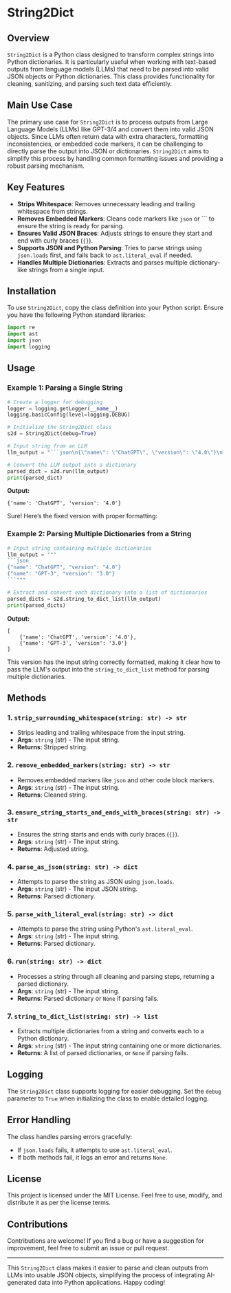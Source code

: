 # String2Dict

## Overview

`String2Dict` is a Python class designed to transform complex strings into Python dictionaries. It is particularly useful when working with text-based outputs from language models (LLMs) that need to be parsed into valid JSON objects or Python dictionaries. This class provides functionality for cleaning, sanitizing, and parsing such text data efficiently.

## Main Use Case

The primary use case for `String2Dict` is to process outputs from Large Language Models (LLMs) like GPT-3/4 and convert them into valid JSON objects. Since LLMs often return data with extra characters, formatting inconsistencies, or embedded code markers, it can be challenging to directly parse the output into JSON or dictionaries. `String2Dict` aims to simplify this process by handling common formatting issues and providing a robust parsing mechanism.

## Key Features

- **Strips Whitespace**: Removes unnecessary leading and trailing whitespace from strings.
- **Removes Embedded Markers**: Cleans code markers like ```json``` or ``` to ensure the string is ready for parsing.
- **Ensures Valid JSON Braces**: Adjusts strings to ensure they start and end with curly braces (`{}`).
- **Supports JSON and Python Parsing**: Tries to parse strings using `json.loads` first, and falls back to `ast.literal_eval` if needed.
- **Handles Multiple Dictionaries**: Extracts and parses multiple dictionary-like strings from a single input.

## Installation

To use `String2Dict`, copy the class definition into your Python script. Ensure you have the following Python standard libraries:

```python
import re
import ast
import json
import logging
```

## Usage

### Example 1: Parsing a Single String

```python
# Create a logger for debugging
logger = logging.getLogger(__name__)
logging.basicConfig(level=logging.DEBUG)

# Initialize the String2Dict class
s2d = String2Dict(debug=True)

# Input string from an LLM
llm_output = "```json\n{\"name\": \"ChatGPT\", \"version\": \"4.0\"}\n```"

# Convert the LLM output into a dictionary
parsed_dict = s2d.run(llm_output)
print(parsed_dict)
```

**Output:**
```
{'name': 'ChatGPT', 'version': '4.0'}
```

Sure! Here’s the fixed version with proper formatting:

### Example 2: Parsing Multiple Dictionaries from a String

```python
# Input string containing multiple dictionaries
llm_output = """
```json
{"name": "ChatGPT", "version": "4.0"}
{"name": "GPT-3", "version": "3.0"}
```"""

# Extract and convert each dictionary into a list of dictionaries
parsed_dicts = s2d.string_to_dict_list(llm_output)
print(parsed_dicts)
```

**Output:**

```
[
    {'name': 'ChatGPT', 'version': '4.0'},
    {'name': 'GPT-3', 'version': '3.0'}
]
```

This version has the input string correctly formatted, making it clear how to pass the LLM's output into the `string_to_dict_list` method for parsing multiple dictionaries.

## Methods

### 1. `strip_surrounding_whitespace(string: str) -> str`
   - Strips leading and trailing whitespace from the input string.
   - **Args**: `string` (str) - The input string.
   - **Returns**: Stripped string.

### 2. `remove_embedded_markers(string: str) -> str`
   - Removes embedded markers like ```json``` and other code block markers.
   - **Args**: `string` (str) - The input string.
   - **Returns**: Cleaned string.

### 3. `ensure_string_starts_and_ends_with_braces(string: str) -> str`
   - Ensures the string starts and ends with curly braces (`{}`).
   - **Args**: `string` (str) - The input string.
   - **Returns**: Adjusted string.

### 4. `parse_as_json(string: str) -> dict`
   - Attempts to parse the string as JSON using `json.loads`.
   - **Args**: `string` (str) - The input JSON string.
   - **Returns**: Parsed dictionary.

### 5. `parse_with_literal_eval(string: str) -> dict`
   - Attempts to parse the string using Python's `ast.literal_eval`.
   - **Args**: `string` (str) - The input string.
   - **Returns**: Parsed dictionary.

### 6. `run(string: str) -> dict`
   - Processes a string through all cleaning and parsing steps, returning a parsed dictionary.
   - **Args**: `string` (str) - The input string.
   - **Returns**: Parsed dictionary or `None` if parsing fails.

### 7. `string_to_dict_list(string: str) -> list`
   - Extracts multiple dictionaries from a string and converts each to a Python dictionary.
   - **Args**: `string` (str) - The input string containing one or more dictionaries.
   - **Returns**: A list of parsed dictionaries, or `None` if parsing fails.

## Logging

The `String2Dict` class supports logging for easier debugging. Set the `debug` parameter to `True` when initializing the class to enable detailed logging.

## Error Handling

The class handles parsing errors gracefully:
- If `json.loads` fails, it attempts to use `ast.literal_eval`.
- If both methods fail, it logs an error and returns `None`.

## License

This project is licensed under the MIT License. Feel free to use, modify, and distribute it as per the license terms.

## Contributions

Contributions are welcome! If you find a bug or have a suggestion for improvement, feel free to submit an issue or pull request.

---

This `String2Dict` class makes it easier to parse and clean outputs from LLMs into usable JSON objects, simplifying the process of integrating AI-generated data into Python applications. Happy coding!